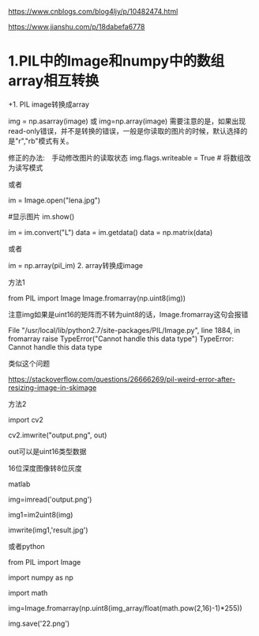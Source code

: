 https://www.cnblogs.com/blog4ljy/p/10482474.html

https://www.jianshu.com/p/18dabefa6778

# 1.PIL中的Image和numpy中的数组array相互转换
+1. PIL image转换成array

img = np.asarray(image)
或
img=np.array(image)
需要注意的是，如果出现read-only错误，并不是转换的错误，一般是你读取的图片的时候，默认选择的是"r","rb"模式有关。

修正的办法:　手动修改图片的读取状态
img.flags.writeable = True # 将数组改为读写模式

或者

 im = Image.open("lena.jpg")

 #显示图片
 im.show() 

 im = im.convert("L") 
 data = im.getdata()
 data = np.matrix(data)

或者

im = np.array(pil_im)
2. array转换成image

方法1

from PIL import Image
Image.fromarray(np.uint8(img))

注意img如果是uint16的矩阵而不转为uint8的话，Image.fromarray这句会报错

File "/usr/local/lib/python2.7/site-packages/PIL/Image.py", line 1884, in fromarray
raise TypeError("Cannot handle this data type")
TypeError: Cannot handle this data type

类似这个问题

https://stackoverflow.com/questions/26666269/pil-weird-error-after-resizing-image-in-skimage

方法2

import cv2

cv2.imwrite("output.png", out)

out可以是uint16类型数据

16位深度图像转8位灰度

matlab

img=imread('output.png')

img1=im2uint8(img)

imwrite(img1,'result.jpg')

或者python

from PIL import Image

import numpy as np

import math

img=Image.fromarray(np.uint8(img_array/float(math.pow(2,16)-1)*255))

img.save('22.png')

